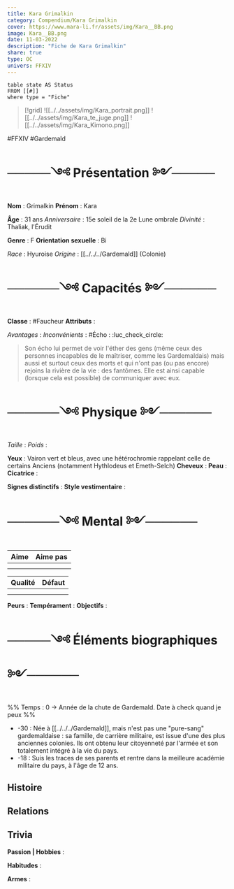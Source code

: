 ```yaml
---
title: Kara Grimalkin
category: Compendium/Kara Grimalkin
cover: https://www.mara-li.fr/assets/img/Kara__BB.png
image: Kara__BB.png
date: 11-03-2022
description: "Fiche de Kara Grimalkin"
share: true
type: OC
univers: FFXIV
---
```

```dataview
table state AS Status
FROM [[#]]
where type = "Fiche"
```

>[!grid]
> ![[../../assets/img/Kara_portrait.png]]
> ![[../../assets/img/Kara_te_juge.png]]
> ![[../../assets/img/Kara_Kimono.png]]

#FFXIV #Gardemald
# ─────༺ Présentation ༻─────

**Nom** : Grimalkin
**Prénom** : Kara

**Âge** : 31 ans
*Anniversaire* : 15e soleil de la 2e Lune ombrale 
*Divinité* : Thaliak, l'Érudit 

**Genre** : F
**Orientation sexuelle** : Bi

*Race* : Hyuroise 
*Origine* : [[../../../Gardemald]] (Colonie)
# ──────༺ Capacités ༻──────
**Classe** : #Faucheur 
**Attributs** :  

*Avantages* : 
*Inconvénients* :
 #Écho : :luc_check_circle:
> Son écho lui permet de voir l'éther des gens (même ceux des personnes incapables de le maîtriser, comme les Gardemaldais) mais aussi et surtout ceux des morts et qui n'ont pas (ou pas encore) rejoins la rivière de la vie : des fantômes. Elle est ainsi capable (lorsque cela est possible) de communiquer avec eux. 

# ──────༺ Physique ༻────── 
*Taille* : 
*Poids* : 

**Yeux** : Vairon vert et bleus, avec une hétérochromie rappelant celle de certains Anciens (notamment Hythlodeus et Emeth-Selch)
**Cheveux** : 
**Peau** : 
**Cicatrice** : 

**Signes distinctifs** :
**Style vestimentaire** : 


# ──────༺ Mental ༻────── 

|Aime|Aime pas|
|----|----|
|||
|||


|Qualité|Défaut|
|----|----|
|||
|||

**Peurs** : 
**Tempérament** : 
**Objectifs** : 

# ─────༺ Éléments biographiques ༻────── 

%% Temps : 0 → Année de la chute de Gardemald. Date à check quand je peux %%

- -30 : Née à [[../../../Gardemald]], mais n'est pas une "pure-sang" gardemaldaise : sa famille, de carrière militaire, est issue d'une des plus anciennes colonies. Ils ont obtenu leur citoyenneté par l'armée et son totalement intégré à la vie du pays.  
- -18 : Suis les traces de ses parents et rentre dans la meilleure académie militaire du pays, à l'âge de 12 ans. 


## Histoire

## Relations

## Trivia
**Passion | Hobbies** :

**Habitudes** :

**Armes** :
